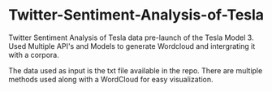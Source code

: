 # Twitter-Sentiment-Analysis-of-Tesla
Twitter Sentiment Analysis of Tesla data pre-launch of the Tesla Model 3. Used Multiple API's and Models to generate Wordcloud and intergrating it with a corpora. 

The data used as input is the txt file available in the repo. There are multiple methods used along with a WordCloud for easy visualization.
